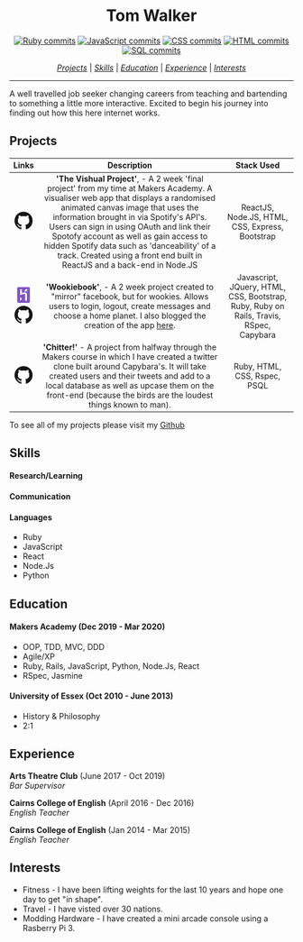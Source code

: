 <div align= "center" >

<h1>Tom Walker</h1>

[![Ruby commits][rubyCommits]](https://sourcerer.io/walker-tw)
[![JavaScript commits][jsCommits]](https://sourcerer.io/walker-tw)
[![CSS commits][cssCommits]](https://sourcerer.io/walker-tw)
[![HTML commits][htmlCommits]](https://sourcerer.io/walker-tw)
[![SQL commits][sqlCommits]](https://sourcerer.io/walker-tw)


[rubyCommits]: https://img.shields.io/badge/Ruby-red.svg
[jsCommits]: https://img.shields.io/badge/JavaScript-yellow.svg
[cssCommits]: https://img.shields.io/badge/CSS-blue.svg
[htmlCommits]: https://img.shields.io/badge/HTML-orange.svg
[sqlCommits]: https://img.shields.io/badge/SQL-brightgreen.svg


[*Projects*](#projects) | [*Skills*](#skills) | [*Education*](#education) | [*Experience*](#experience) | [*Interests*](#interests)

</div>

---

A well travelled job seeker changing careers from teaching and bartending to something a little more interactive. Excited to begin his journey into finding out how this here internet works.

## Projects

|__Links__|__Description__|__Stack Used__|
|:-:|:-:|:-:|
|<p align="center"><a href="https://github.com/Walker-TW/Front-End-Vishual"><img src="./images/GitHub-120px.png"  height="32" width="32"></a></p>| __'The Vishual Project'__, - A 2 week 'final project' from my time at Makers Academy. A visualiser web app that displays a randomised animated canvas image that uses the information brought in via Spotify's API's. Users can sign in using OAuth and link their Spotofy account as well as gain access to hidden Spotify data such as 'danceability' of a track. Created using a front end built in ReactJS and a back-end in Node.JS |ReactJS, Node.JS, HTML, CSS, Express, Bootstrap|
|<p align="center"><a href="https://dosdosdesperadosdynamicos.herokuapp.com/"><img src="./images/heroku-image.png"  height="32" width="32"></a><br><a href="https://github.com/cpcwood/acebook-dosdosdesperadosdynamicos"><img src="./images/GitHub-120px.png"  height="32" width="32"></a></p>| __'Wookiebook'__, - A 2 week project created to "mirror" facebook, but for wookies. Allows users to login, logout, create messages and choose a home planet. I also blogged the creation of the app [here](https://medium.com/@TWWalker/dosdosdesperadosdynamicos-acebook-not-a-copy-of-facebook-honest-f9e53b543aee). | Javascript, JQuery, HTML, CSS, Bootstrap, Ruby, Ruby on Rails, Travis, RSpec, Capybara|
|<p align="center"><a href="https://github.com/Walker-TW/Chitter-Challenge"><img src="./images/GitHub-120px.png"  height="32" width="32"></a></p>| __'Chitter!'__ - A project from halfway through the Makers course in which I have created a twitter clone built around Capybara's. It will take created users and their tweets and add to a local database as well as upcase them on the front-end (because the birds are the loudest things known to man).|Ruby, HTML, CSS, Rspec, PSQL|


To see all of my projects please visit my [Github](https://github.com/Walker-TW)

## Skills

#### Research/Learning

#### Communication

#### Languages

- Ruby
- JavaScript
- React
- Node.Js
- Python

## Education

#### Makers Academy (Dec 2019 - Mar 2020)

- OOP, TDD, MVC, DDD
- Agile/XP
- Ruby, Rails, JavaScript, Python, Node.Js, React
- RSpec, Jasmine

#### University of Essex (Oct 2010 - June 2013)

- History & Philosophy
- 2:1


## Experience

**Arts Theatre Club** (June 2017 - Oct 2019)    
*Bar Supervisor*  

**Cairns College of English** (April 2016 - Dec 2016)   
*English Teacher*  

**Cairns College of English** (Jan 2014 - Mar 2015)   
*English Teacher*  

## Interests

- Fitness - I have been lifting weights for the last 10 years and hope one day to get "in shape".
- Travel - I have visted over 30 nations.
- Modding Hardware - I have created a mini arcade console using a Rasberry Pi 3.